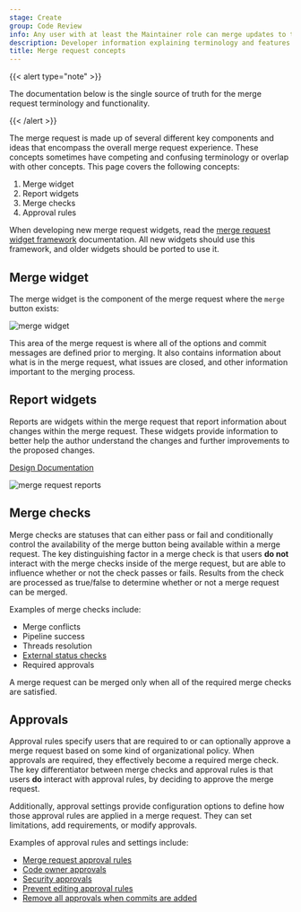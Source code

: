 ```yaml
---
stage: Create
group: Code Review
info: Any user with at least the Maintainer role can merge updates to this content. For details, see https://docs.gitlab.com/ee/development/development_processes.html#development-guidelines-review.
description: Developer information explaining terminology and features used in merge requests.
title: Merge request concepts
---
```


{{< alert type="note" >}}

The documentation below is the single source of truth for the merge request terminology and functionality.

{{< /alert >}}

The merge request is made up of several different key components and ideas that encompass the overall merge request experience. These concepts sometimes have competing and confusing terminology or overlap with other concepts. This page covers the following concepts:

1. Merge widget
1. Report widgets
1. Merge checks
1. Approval rules

When developing new merge request widgets, read the
[merge request widget framework](../fe_guide/merge_request_widgets.md)
documentation. All new widgets should use this framework, and older widgets should
be ported to use it.

## Merge widget

The merge widget is the component of the merge request where the `merge` button exists:

![merge widget](../img/merge_widget_v14_7.png)

This area of the merge request is where all of the options and commit messages are defined prior to merging. It also contains information about what is in the merge request, what issues are closed, and other information important to the merging process.

## Report widgets

Reports are widgets within the merge request that report information about changes within the merge request. These widgets provide information to better help the author understand the changes and further improvements to the proposed changes.

[Design Documentation](https://design.gitlab.com/patterns/merge-request-reports/)

![merge request reports](../img/merge_request_reports_v14_7.png)

## Merge checks

Merge checks are statuses that can either pass or fail and conditionally control the availability of the merge button being available within a merge request. The key distinguishing factor in a merge check is that users **do not** interact with the merge checks inside of the merge request, but are able to influence whether or not the check passes or fails. Results from the check are processed as true/false to determine whether or not a merge request can be merged.

Examples of merge checks include:

- Merge conflicts
- Pipeline success
- Threads resolution
- [External status checks](../../user/project/merge_requests/status_checks.md)
- Required approvals

A merge request can be merged only when all of the required merge checks are satisfied.

## Approvals

Approval rules specify users that are required to or can optionally approve a merge request based on some kind of organizational policy. When approvals are required, they effectively become a required merge check. The key differentiator between merge checks and approval rules is that users **do** interact with approval rules, by deciding to approve the merge request.

Additionally, approval settings provide configuration options to define how those approval rules are applied in a merge request. They can set limitations, add requirements, or modify approvals.

Examples of approval rules and settings include:

- [Merge request approval rules](../../user/project/merge_requests/approvals/rules.md)
- [Code owner approvals](../../user/project/codeowners/_index.md)
- [Security approvals](../../user/application_security/_index.md#security-approvals-in-merge-requests)
- [Prevent editing approval rules](../../user/project/merge_requests/approvals/settings.md#prevent-editing-approval-rules-in-merge-requests)
- [Remove all approvals when commits are added](../../user/project/merge_requests/approvals/settings.md#remove-all-approvals-when-commits-are-added-to-the-source-branch)
